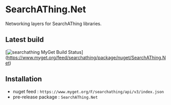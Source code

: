 # SearchAThing.Net

Networking layers for SearchAThing libraries.

## Latest build

[![searchathing MyGet Build Status](https://www.myget.org/BuildSource/Badge/searchathing?identifier=08fdd167-b79c-4e89-a55c-acbbbb39052b)]
(https://www.myget.org/feed/searchathing/package/nuget/SearchAThing.Net)

## Installation

- nuget feed : `https://www.myget.org/F/searchathing/api/v3/index.json`
- pre-release package : `SearchAThing.Net`
